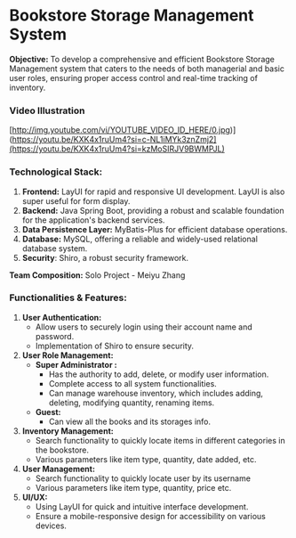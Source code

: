 # Bookstore Storage Management System 
**Objective:** To develop a comprehensive and efficient Bookstore Storage Management system that caters to the needs of both managerial and basic user roles, ensuring proper access control and real-time tracking of inventory.

### Video Illustration

  [http://img.youtube.com/vi/YOUTUBE_VIDEO_ID_HERE/0.jpg)](https://youtu.be/KXK4x1ruUm4?si=c-NL1iMYk3znZmj2](https://youtu.be/KXK4x1ruUm4?si=kzMoSIRJV9BWMPJL)

### **Technological Stack:**

1. **Frontend:** LayUI for rapid and responsive UI development. LayUI is also super useful for form display.
2. **Backend:** Java Spring Boot, providing a robust and scalable foundation for the application's backend services.
3. **Data Persistence Layer:** MyBatis-Plus for efficient database operations.
4. **Database:** MySQL, offering a reliable and widely-used relational database system.
5. **Security**: Shiro, a robust security framework.

**Team Composition:** Solo Project - Meiyu Zhang

### **Functionalities & Features:**

1. **User Authentication:** 
   - Allow users to securely login using their account name and password.
   - Implementation of Shiro to ensure security.
2. **User Role Management:** 
   - **Super Administrator :**
     - Has the authority to add, delete, or modify user information.
     - Complete access to all system functionalities.
     - Can manage warehouse inventory, which includes adding, deleting, modifying quantity, renaming items.
   - **Guest:**
     - Can view all the books and its storages info. 
3. **Inventory Management:** 
   - Search functionality to quickly locate items in different categories in the bookstore.
   - Various parameters like item type, quantity, date added, etc.
4. **User Management:** 
   - Search functionality to quickly locate user by its username
   - Various parameters like item type, quantity, price etc.
5. **UI/UX:**
   - Using LayUI for quick and intuitive interface development.
   - Ensure a mobile-responsive design for accessibility on various devices. 
